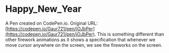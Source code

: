 # Happy_New_Year

A Pen created on CodePen.io. Original URL: [https://codepen.io/Gaur721/pen/jOJbPer](https://codepen.io/Gaur721/pen/jOJbPer).
This is something different than other firework animations as it shows a specification that whenever we move cursor anywhere on the screen, we see the fireworks on the screen.  

